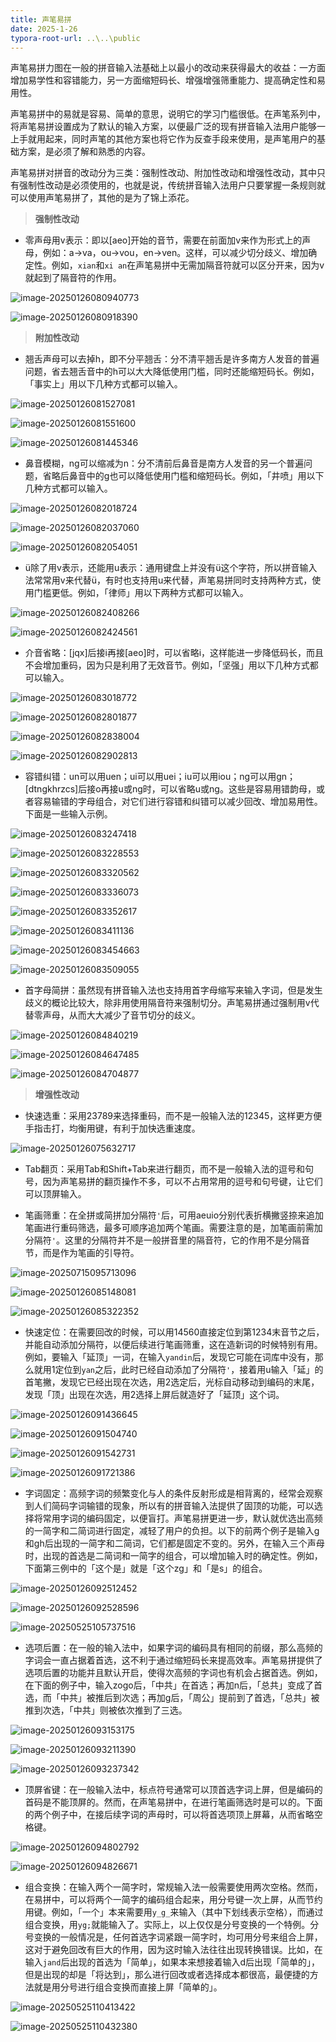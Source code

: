 ```yaml
---
title: 声笔易拼
date: 2025-1-26
typora-root-url: ..\..\public
---
```


声笔易拼力图在一般的拼音输入法基础上以最小的改动来获得最大的收益：一方面增加易学性和容错能力，另一方面缩短码长、增强增强筛重能力、提高确定性和易用性。

声笔易拼中的易就是容易、简单的意思，说明它的学习门槛很低。在声笔系列中，将声笔易拼设置成为了默认的输入方案，以便最广泛的现有拼音输入法用户能够一上手就用起来，同时声笔的其他方案也将它作为反查手段来使用，是声笔用户的基础方案，是必须了解和熟悉的内容。

声笔易拼对拼音的改动分为三类：强制性改动、附加性改动和增强性改动，其中只有强制性改动是必须使用的，也就是说，传统拼音输入法用户只要掌握一条规则就可以使用声笔易拼了，其他的是为了锦上添花。

> **强制性改动**

- 零声母用v表示：即以[aeo]开始的音节，需要在前面加v来作为形式上的声母，例如：a→va，ou→vou，en→ven。这样，可以减少切分歧义、增加确定性。例如，`xian`和`xi an`在声笔易拼中无需加隔音符就可以区分开来，因为v就起到了隔音符的作用。

![image-20250126080940773](/images/image-20250126080940773.png)

![image-20250126080918390](/images/image-20250126080918390.png)

> **附加性改动**

- 翘舌声母可以去掉h，即不分平翘舌：分不清平翘舌是许多南方人发音的普遍问题，省去翘舌音中的h可以大大降低使用门槛，同时还能缩短码长。例如，「事实上」用以下几种方式都可以输入。

![image-20250126081527081](/images/image-20250126081527081.png)

![image-20250126081551600](/images/image-20250126081551600.png)

![image-20250126081445346](/images/image-20250126081445346.png)

- 鼻音模糊，ng可以缩减为n：分不清前后鼻音是南方人发音的另一个普遍问题，省略后鼻音中的g也可以降低使用门槛和缩短码长。例如，「井喷」用以下几种方式都可以输入。

![image-20250126082018724](/images/image-20250126082018724.png)

![image-20250126082037060](/images/image-20250126082037060.png)

![image-20250126082054051](/images/image-20250126082054051.png)

- ü除了用v表示，还能用u表示：通用键盘上并没有ü这个字符，所以拼音输入法常常用v来代替ü，有时也支持用u来代替，声笔易拼同时支持两种方式，使用门槛更低。例如，「律师」用以下两种方式都可以输入。

![image-20250126082408266](/images/image-20250126082408266.png)

![image-20250126082424561](/images/image-20250126082424561.png)

- 介音省略：[jqx]后接i再接[aeo]时，可以省略i，这样能进一步降低码长，而且不会增加重码，因为只是利用了无效音节。例如，「坚强」用以下几种方式都可以输入。

![image-20250126083018772](/images/image-20250126083018772.png)

![image-20250126082801877](/images/image-20250126082801877.png)

![image-20250126082838004](/images/image-20250126082838004.png)

![image-20250126082902813](/images/image-20250126082902813.png)

- 容错纠错：un可以用uen；ui可以用uei；iu可以用iou；ng可以用gn；[dtngkhrzcs]后接o再接u或ng时，可以省略u或ng。这些是容易用错韵母，或者容易输错的字母组合，对它们进行容错和纠错可以减少回改、增加易用性。下面是一些输入示例。

![image-20250126083247418](/images/image-20250126083247418.png)

![image-20250126083228553](/images/image-20250126083228553.png)

![image-20250126083320562](/images/image-20250126083320562.png)

![image-20250126083336073](/images/image-20250126083336073.png)

![image-20250126083352617](/images/image-20250126083352617.png)

![image-20250126083411136](/images/image-20250126083411136.png)

![image-20250126083454663](/images/image-20250126083454663.png)

![image-20250126083509055](/images/image-20250126083509055.png)

- 首字母简拼：虽然现有拼音输入法也支持用首字母缩写来输入字词，但是发生歧义的概论比较大，除非用使用隔音符来强制切分。声笔易拼通过强制用v代替零声母，从而大大减少了音节切分的歧义。

![image-20250126084840219](/images/image-20250126084840219.png)

![image-20250126084647485](/images/image-20250126084647485.png)

![image-20250126084704877](/images/image-20250126084704877.png)

> **增强性改动**

- 快速选重：采用23789来选择重码，而不是一般输入法的12345，这样更方便手指击打，均衡用键，有利于加快选重速度。

![image-20250126075632717](/images/image-20250126075632717.png)

- Tab翻页：采用Tab和Shift+Tab来进行翻页，而不是一般输入法的逗号和句号，因为声笔易拼的翻页操作不多，可以不占用常用的逗号和句号键，让它们可以顶屏输入。

- 笔画筛重：在全拼或简拼加分隔符`'`后，可用aeuio分别代表折横撇竖捺来追加笔画进行重码筛选，最多可顺序追加两个笔画。需要注意的是，加笔画前需加分隔符`'`。这里的分隔符并不是一般拼音里的隔音符，它的作用不是分隔音节，而是作为笔画的引导符。

![image-20250715095713096](/images/image-20250715095713096.png)

![image-20250126085148081](/images/image-20250126085148081.png)

![image-20250126085322352](/images/image-20250126085322352.png)

- 快速定位：在需要回改的时候，可以用14560直接定位到第1234末音节之后，并能自动添加分隔符，以便后续进行笔画筛重，这在造新词的时候特别有用。例如，要输入「延顶」一词，在输入`yandin`后，发现它可能在词库中没有，那么就用1定位到`yan`之后，此时已经自动添加了分隔符`'`，接着用u输入「延」的首笔撇，发现它已经出现在次选，用2选定后，光标自动移动到编码的末尾，发现「顶」出现在次选，用2选择上屏后就造好了「延顶」这个词。

![image-20250126091436645](/images/image-20250126091436645.png)

![image-20250126091504740](/images/image-20250126091504740.png)

![image-20250126091542731](/images/image-20250126091542731.png)

![image-20250126091721386](/images/image-20250126091721386.png)

- 字词固定：高频字词的频繁变化与人的条件反射形成是相背离的，经常会观察到人们简码字词输错的现象，所以有的拼音输入法提供了固顶的功能，可以选择将常用字词的编码固定，以便盲打。声笔易拼更进一步，默认就优选出高频的一简字和二简词进行固定，减轻了用户的负担。以下的前两个例子是输入g和gh后出现的一简字和二简词，它们都是固定不变的。另外，在输入三个声母时，出现的首选是二简词和一简字的组合，可以增加输入时的确定性。例如，下面第三例中的「这个是」就是「这个zg」和「是s」的组合。

![image-20250126092512452](/images/image-20250126092512452.png)

![image-20250126092528596](/images/image-20250126092528596.png)

![image-20250525105737516](/images/image-20250525105737516.png)

- 选项后置：在一般的输入法中，如果字词的编码具有相同的前缀，那么高频的字词会一直占据着首选，这不利于通过缩短码长来提高效率。声笔易拼提供了选项后置的功能并且默认开启，使得次高频的字词也有机会占据首选。例如，在下面的例子中，输入zogo后，「中共」在首选；再加n后，「总共」变成了首选，而「中共」被推后到次选；再加g后，「周公」提前到了首选，「总共」被推到次选，「中共」则被依次推到了三选。

![image-20250126093153175](/images/image-20250126093153175.png)

![image-20250126093211390](/images/image-20250126093211390.png)

![image-20250126093237342](/images/image-20250126093237342.png)

- 顶屏省键：在一般输入法中，标点符号通常可以顶首选字词上屏，但是编码的首码是不能顶屏的。然而，在声笔易拼中，在进行笔画筛选时是可以的。下面的两个例子中，在接后续字词的声母时，可以将首选项顶上屏幕，从而省略空格键。

![image-20250126094802792](/images/image-20250126094802792.png)

![image-20250126094826671](/images/image-20250126094826671.png)

- 组合变换：在输入两个一简字时，常规输入法一般需要使用两次空格。然而，在易拼中，可以将两个一简字的编码组合起来，用分号键一次上屏，从而节约用键。例如，「一个」本来需要用`y_g_`来输入（其中下划线表示空格），而通过组合变换，用`yg;`就能输入了。实际上，以上仅仅是分号变换的一个特例。分号变换的一般情况是，任何首选字词紧跟一简字时，均可用分号来组合上屏，这对于避免回改有巨大的作用，因为这时输入法往往出现转换错误。比如，在输入`jand`后出现的首选为「简单」，如果本来想接着输入d后出现「简单的」，但是出现的却是「将达到」，那么进行回改或者选择成本都很高，最便捷的方法就是用分号进行组合变换而直接上屏「简单的」。

![image-20250525110413422](/images/image-20250525110413422.png)

![image-20250525110432380](/images/image-20250525110432380.png)
